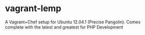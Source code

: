 vagrant-lemp
============

A Vagrant+Chef setup for Ubuntu 12.04.1 (Precise Pangolin). Comes complete with the latest and greatest for PHP Development